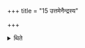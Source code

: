 +++
title = "15 उत्तमेनैन्द्रस्य"

+++

<details><summary>थिते</summary>

उत्तमेनैन्द्रस्य १५
</details>
